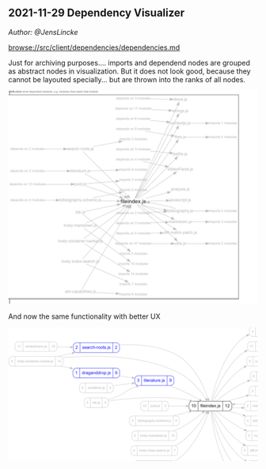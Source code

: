 ## 2021-11-29 Dependency Visualizer
*Author: @JensLincke*


<browse://src/client/dependencies/dependencies.md>

Just for archiving purposes.... imports and dependend nodes are grouped as abstract nodes in visualization. But it does not look good, because they cannot be layouted specially... but are thrown into the ranks of all nodes.

![](file-dependecny-with-nodes-as-ui.png)


And now the same functionality with better UX

![](exploring-dependencies-with-better-ux.png)